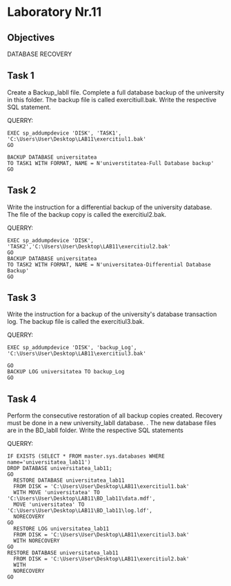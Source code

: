 
# Laboratory Nr.11

## Objectives

DATABASE RECOVERY 

## Task 1

Create a Backup_labll file. Complete a full database backup of the university in this folder. The backup file is called exercitiull.bak. Write the respective SQL statement.

QUERRY:
```
EXEC sp_addumpdevice 'DISK', 'TASK1', 'C:\Users\User\Desktop\LAB11\exercitiul1.bak'
GO

BACKUP DATABASE universitatea
TO TASK1 WITH FORMAT, NAME = N'universtitatea-Full Database backup'
GO
```

## Task 2

Write the instruction for a differential backup of the university database. The file of the backup copy is called the exercitiul2.bak.

QUERRY:
```
EXEC sp_addumpdevice 'DISK', 'TASK2','C:\Users\User\Desktop\LAB11\exercitiul2.bak'
GO 
BACKUP DATABASE universitatea
TO TASK2 WITH FORMAT, NAME = N'universitatea-Differential Database Backup'
GO

```

## Task 3
Write the instruction for a backup of the university's database transaction log. The backup file is called the exercitiul3.bak.

QUERRY:
```
EXEC sp_addumpdevice 'DISK', 'backup_Log', 'C:\Users\User\Desktop\LAB11\exercitiul3.bak'

GO
BACKUP LOG universitatea TO backup_Log
GO
```

## Task 4
Perform the consecutive restoration of all backup copies created. Recovery must be done in a new university_labll database. . The new database files are in the BD_labll folder. Write the respective SQL statements

QUERRY:
```
IF EXISTS (SELECT * FROM master.sys.databases WHERE name='universitatea_lab11')
DROP DATABASE universitatea_lab11;
GO
  RESTORE DATABASE universitatea_lab11
  FROM DISK = 'C:\Users\User\Desktop\LAB11\exercitiul1.bak'
  WITH MOVE 'universitatea' TO 'C:\Users\User\Desktop\LAB11\BD_lab11\data.mdf',
  MOVE 'universitatea' TO 'C:\Users\User\Desktop\LAB11\BD_lab11\log.ldf',
  NORECOVERY
GO
  RESTORE LOG universitatea_lab11
  FROM DISK = 'C:\Users\User\Desktop\LAB11\exercitiul3.bak'
  WITH NORECOVERY
GO
RESTORE DATABASE universitatea_lab11
  FROM DISK = 'C:\Users\User\Desktop\LAB11\exercitiul2.bak'
  WITH 
  NORECOVERY
GO
```
